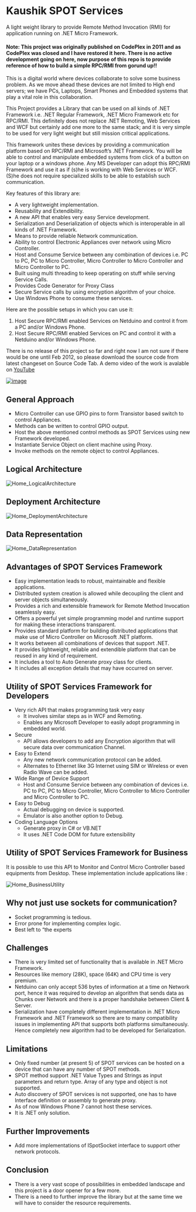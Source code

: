 # Kaushik SPOT Services

A light weight library to provide Remote Method Invocation (RMI) for application running on .NET Micro Framework.

#### Note: This project was originally published on CodePlex in 2011 and as CodePlex was closed and I have restored it here. There is no active development going on here, now purpose of this repo is to provide reference of how to build a simple RPC/RMI from gorund up!! #### 

This is a digital world where devices collaborate to solve some business problem. As we move ahead these devices are not limited to High end servers; we have PCs, Laptops, Smart Phones and Embedded systems that play a vital role in this collaboration.

This Project provides a Library that can be used on all kinds of .NET Framework i.e. .NET Regular Framework, .NET Micro Framework etc for RPC/RMI. This definitely does not replace .NET Remoting, Web Services and WCF but certainly add one more to the same stack; and it is very simple to be used for very light weight but still mission critical applications.

This framework unites these devices by providing a communication platform based on RPC/RMI and Microsoft’s .NET Framework. You will be able to control and manipulate embedded systems from click of a button on your laptop or a windows phone. Any MS Developer can adopt this RPC/RMI Framework and use it as if (s)he is working with Web Services or WCF. (S)he does not require specialized skills to be able to establish such communication.

Key features of this library are:

* A very lightweight implementation.
* Reusability and Extendibility.
* A new API that enables very easy Service development.
* Serialization and Deserialization of objects which is interoperable in all kinds of .NET Framework.
* Means to provide reliable Network communication.
* Ability to control Electronic Appliances over network using Micro Controller.
* Host and Consume Service between any combination of devices i.e. PC to PC, PC to Micro Controller, Micro Controller to Micro Controller and Micro Controller to PC.
* Built using multi threading to keep operating on stuff while serving Service Calls.
* Provides Code Generator for Proxy Class
* Secure Service calls by using encryption algorithm of your choice.
* Use Windows Phone to consume these services.

Here are the possible setups in which you can use it:

1. Host Secure RPC/RMI enabled Services on Netduino and control it from a PC and/or Windows Phone.
2. Host Secure RPC/RMI enabled Services on PC and control it with a Netduino and/or Windows Phone.

There is no release of this project so far and right now I am not sure if there would be one until Feb 2012, so please download the source code from latest changeset on Source Code Tab. A demo video of the work is avalable on [YouTube](http://www.youtube.com/watch?v=eO0eGp7Bgls)

[![image](https://user-images.githubusercontent.com/34212924/142757824-b2087042-c5d3-4835-9d7d-a285db36f056.png)](http://www.youtube.com/watch?v=eO0eGp7Bgls)

## General Approach ##
* Micro Controller can use GPIO pins to form Transistor based switch to control Appliances.
* Methods can be written to control GPIO output.
* Host the above mentioned control methods as SPOT Services using new Framework developed.
* Instantiate Service Object on client machine using Proxy.
* Invoke methods on the remote object to control Appliances.

## Logical Architecture ##
![Home_LogicalArchitecture](https://user-images.githubusercontent.com/34212924/142756865-53c663e5-2efc-4428-a64d-2b72dfa225c2.jpg)

## Deployment Architecture ##
![Home_DeploymentArchitecture](https://user-images.githubusercontent.com/34212924/142756878-5112db77-20ad-4e45-a91e-4d81d73e26b9.jpg)

## Data Representation ##
![Home_DataRepresentation](https://user-images.githubusercontent.com/34212924/142756892-a523aa29-91c4-4019-93a7-35499d5a35e0.jpg)

## Advantages of SPOT Services Framework ##
* Easy implementation leads to robust, maintainable and flexible applications.
* Distributed system creation is allowed while decoupling the client and server objects simultaneously.
* Provides a rich and extensible framework for Remote Method Invocation seamlessly easy.
* Offers a powerful yet simple programming model and runtime support for making these interactions transparent.
* Provides standard platform for building distributed applications that make use of Micro Controller on Microsoft .NET platform.
* It works between all combinations of devices that support .NET.
* It provides lightweight, reliable and extendible platform that can be reused in any kind of requirement.
* It includes a tool to Auto Generate proxy class for clients.
* It includes all exception details that may have occurred on server.

## Utility of SPOT Services Framework for Developers ##
* Very rich API that makes programming task very easy
  * It involves similar steps as in WCF and Remoting.
  * Enables any Microsoft Developer to easily adopt programming in embedded world.
* Secure
  * API allows developers to add any Encryption algorithm that will secure data over communication Channel.
* Easy to Extend
  * Any new network communication protocol can be added.
  * Alternates to Ethernet like 3G Internet using SIM or Wireless or even Radio Wave can be added.
* Wide Range of Device Support
  * Host and Consume Service between any combination of devices i.e. PC to PC, PC to Micro Controller, Micro Controller to Micro Controller and Micro Controller to PC.
* Easy to Debug
  * Actual debugging on device is supported.
  * Emulator is also another option to Debug.
* Coding Language Options
  * Generate proxy in C# or VB.NET
  * It uses .NET Code DOM for future extensibility 

## Utility of SPOT Services Framework for Business ##

It is possible to use this API to Monitor and Control Micro Controller based equipments from Desktop. These implementation include applications like :

![Home_BusinessUtility](https://user-images.githubusercontent.com/34212924/142756979-89c75be7-9fa4-4549-9685-d652efad98cd.png)

## Why not just use sockets for communication? ##
* Socket programming is tedious.
* Error prone for implementing complex logic.
* Best left to “the experts

## Challenges ##
* There is very limited set of functionality that is available in .NET Micro Framework.
* Resources like memory (28K), space (64K) and CPU time is very premium.
* Netduino can only accept 536 bytes of information at a time on Network port, hence it was required to develop an algorithm that sends data as Chunks over Network and there is a proper handshake between Client & Server.
* Serialization have completely different implementation in .NET Micro Framework and .NET Framework so there are to many compatibility issues in implementing API that supports both platforms simultaneously. Hence completely new algorithm had to be developed for Serialization.

## Limitations ##
* Only fixed number (at present 5) of SPOT services can be hosted on a device that can have any number of SPOT methods.
* SPOT method support .NET Value Types and Strings as input parameters and return type. Array of any type and object is not supported.
* Auto discovery of SPOT services is not supported, one has to have Interface definition or assembly to generate proxy.
* As of now Windows Phone 7 cannot host these services.
* It is .NET only solution.

## Further Improvements ##
* Add more implementations of ISpotSocket interface to support other network protocols.

## Conclusion ##
* There is a very vast scope of possibilities in embedded landscape and this project is a door opener for a few more.
* There is a need to further improve the library but at the same time we will have to consider the resource requirements.
